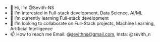 - 👋 Hi, I’m @Sevith-NS
- 👀 I’m interested in Full-stack development, Data Science, AI/ML
- 🌱 I’m currently learning Full-stack development
- 💞️ I’m looking to collaborate on Full-Stack projects, Machine Learning, Artificial Intelligence
- 📫 How to reach me Email: @sevithns@gmail.com, Insta: @sevith_n

<!---
Sevith-NS/Sevith-NS is a ✨ special ✨ repository because its `README.md` (this file) appears on your GitHub profile.
You can click the Preview link to take a look at your changes.
--->
